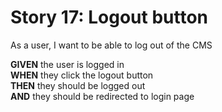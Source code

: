 # Story 17: Logout button
As a user, I want to be able to log out of the CMS

**GIVEN** the user is logged in<br/>
**WHEN** they click the logout button<br/>
**THEN** they should be logged out<br/>
**AND** they should be redirected to login page<br/>
